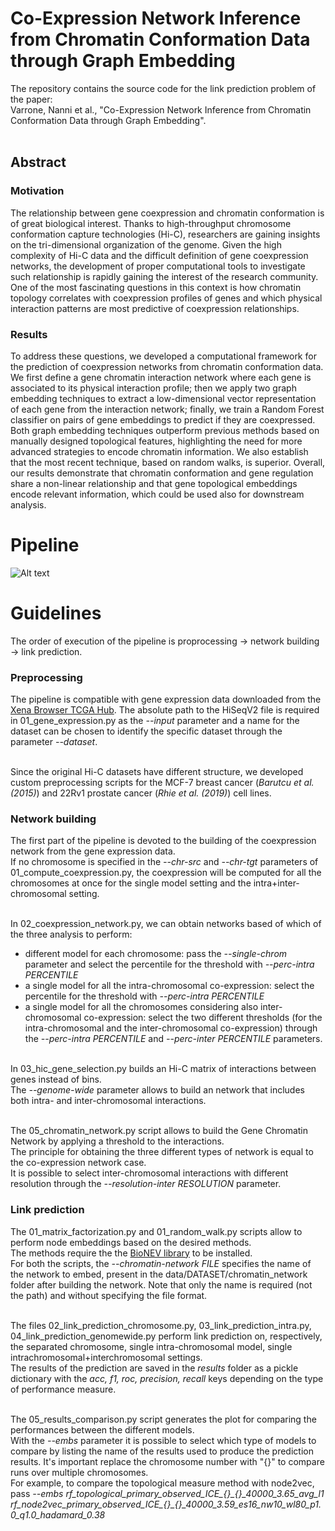 # Co-Expression Network Inference from Chromatin Conformation Data through Graph Embedding

The repository contains the source code for the link prediction problem of the paper:<br>
Varrone, Nanni et al., "Co-Expression Network Inference from Chromatin Conformation Data through Graph Embedding".<br><br>

## Abstract
### Motivation
The relationship between gene coexpression and chromatin conformation is of great biological
interest. Thanks to high-throughput chromosome conformation capture technologies (Hi-C), researchers
are gaining insights on the tri-dimensional organization of the genome. Given the high complexity of Hi-C
data and the difficult definition of gene coexpression networks, the development of proper computational
tools to investigate such relationship is rapidly gaining the interest of the research community. One of the
most fascinating questions in this context is how chromatin topology correlates with coexpression profiles
of genes and which physical interaction patterns are most predictive of coexpression relationships.

### Results
To address these questions, we developed a computational framework for the prediction of
coexpression networks from chromatin conformation data. We first define a gene chromatin interaction
network where each gene is associated to its physical interaction profile; then we apply two graph
embedding techniques to extract a low-dimensional vector representation of each gene from the interaction
network; finally, we train a Random Forest classifier on pairs of gene embeddings to predict if they are
coexpressed.<br>
Both graph embedding techniques outperform previous methods based on manually designed topological
features, highlighting the need for more advanced strategies to encode chromatin information. We also
establish that the most recent technique, based on random walks, is superior. Overall, our results
demonstrate that chromatin conformation and gene regulation share a non-linear relationship and that
gene topological embeddings encode relevant information, which could be used also for downstream
analysis.

# Pipeline
![Alt text](pipeline.png)

# Guidelines
The order of execution of the pipeline is proprocessing -> network building -> link prediction.<br>

### Preprocessing
The pipeline is compatible with gene expression data downloaded from the [Xena Browser TCGA Hub](https://xenabrowser.net/datapages/?host=https%3A%2F%2Ftcga.xenahubs.net&removeHub=https%3A%2F%2Fxena.treehouse.gi.ucsc.edu%3A443).
The absolute path to the HiSeqV2 file is required in 01_gene_expression.py as the _--input_ parameter 
and a name for the dataset can be chosen to identify the specific dataset through the parameter _--dataset_.<br><br>

Since the original Hi-C datasets have different structure, we developed custom preprocessing scripts 
for the MCF-7 breast cancer (_Barutcu et al. (2015)_) and 22Rv1 prostate cancer (_Rhie et al. (2019)_) cell lines.

### Network building 
The first part of the pipeline is devoted to the building of the coexpression network from the gene expression data.<br>
If no chromosome is specified in the _--chr-src_ and _--chr-tgt_ parameters of 01_compute_coexpression.py, 
the coexpression will be computed for all the chromosomes at once for the single model setting and the 
intra+inter-chromosomal setting.<br><br>

In 02_coexpression_network.py, we can obtain networks based of which of the three analysis to perform:
+ different model for each chromosome: pass the _--single-chrom_ parameter and select the percentile for the threshold 
with _--perc-intra PERCENTILE_
+ a single model for all the intra-chromosomal co-expression: select the percentile for the threshold 
with _--perc-intra PERCENTILE_
+ a single model for all the chromosomes considering also inter-chromosomal co-expression: select the two different thresholds 
(for the intra-chromosomal and the inter-chromosomal co-expression) through the _--perc-intra PERCENTILE_ and  _--perc-inter PERCENTILE_ 
parameters.<br><br>

In 03_hic_gene_selection.py builds an Hi-C matrix of interactions between genes instead of bins.<br>
The _--genome-wide_ parameter allows to build an network that includes both intra- and inter-chromosomal interactions.<br><br>

The 05_chromatin_network.py script allows to build the Gene Chromatin Network by applying a threshold to the interactions.<br>
The principle for obtaining the three different types of network is equal to the co-expression network case.<br>
It is possible to select inter-chromosomal interactions with different resolution through the _--resolution-inter RESOLUTION_ parameter.

### Link prediction
The 01_matrix_factorization.py and 01_random_walk.py scripts allow to perform node embeddings based on the desired methods.<br>
The methods require the the [BioNEV library](https://github.com/xiangyue9607/BioNEV) to be installed.<br>
For both the scripts, the _--chromatin-network FILE_ specifies the name of the network to embed, present in the data/DATASET/chromatin_network folder after building the network.
Note that only the name is required (not the path) and without specifying the file format.<br><br>

The files 02_link_prediction_chromosome.py, 03_link_prediction_intra.py, 04_link_prediction_genomewide.py 
perform link prediction on, respectively, the separated chromosome, single intra-chromosomal model, 
single intrachromosomal+interchromosomal settings.<br>
The results of the prediction are saved in the _results_ folder as a pickle dictionary with the 
_acc, f1, roc, precision, recall_ keys depending on the type of performance measure.<br><br>

The 05_results_comparison.py script generates the plot for comparing the performances between the different models. <br>
With the _--embs_ parameter it is possible to select which type of models to compare by listing the name of the 
results used to produce the prediction results. It's important replace the chromosome number with "{}" to compare runs over multiple chromosomes.<br>
For example, to compare the topological measure method with node2vec, pass _--embs rf\_topological\_primary\_observed_ICE\_{}\_{}\_40000\_3.65\_avg\_l1 rf\_node2vec\_primary\_observed\_ICE\_{}\_{}\_40000\_3.59\_es16\_nw10\_wl80\_p1.0\_q1.0\_hadamard\_0.38_